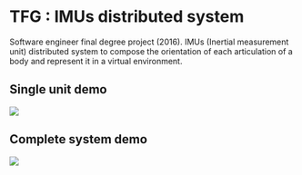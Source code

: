 # TFG : IMUs distributed system

Software engineer final degree project (2016). IMUs (Inertial measurement unit) distributed system to compose the 
orientation of each articulation of a body and represent it in a virtual environment.

## Single unit demo 

![](4.videos/preview_1.gif)

## Complete system demo 

![](4.videos/preview_2.gif)
